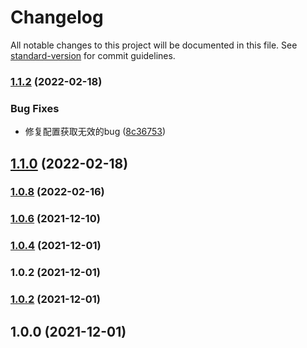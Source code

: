# Changelog

All notable changes to this project will be documented in this file. See [standard-version](https://github.com/conventional-changelog/standard-version) for commit guidelines.

### [1.1.2](https://github.com/Koatty/koatty_config/compare/v1.1.0...v1.1.2) (2022-02-18)


### Bug Fixes

* 修复配置获取无效的bug ([8c36753](https://github.com/Koatty/koatty_config/commit/8c36753ef22c308d7be19d717e3f3001cc2fce93))

## [1.1.0](https://github.com/Koatty/koatty_config/compare/v1.0.8...v1.1.0) (2022-02-18)

### [1.0.8](https://github.com/Koatty/koatty_config/compare/v1.0.6...v1.0.8) (2022-02-16)

### [1.0.6](https://github.com/Koatty/koatty_config/compare/v1.0.4...v1.0.6) (2021-12-10)

### [1.0.4](https://github.com/Koatty/koatty_config/compare/v1.0.2...v1.0.4) (2021-12-01)

### 1.0.2 (2021-12-01)

### [1.0.2](https://github.com/Koatty/koatty_loader/compare/v1.0.0...v1.0.2) (2021-12-01)

## 1.0.0 (2021-12-01)
